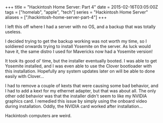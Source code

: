 +++
title = "Hackintosh Home Server: Part 4"
date = 2015-02-16T03:05:00Z
tags = ["homelab", "apple", "tech"]
series = "Hackintosh Home Server"
aliases = ["/hackintosh-home-server-part-4"]
+++

I left this off where I had a server with no OS, and a backup that was totally useless.

I decided trying to get the backup working was not worth my time, so I soldiered onwards trying to install Yosemite on the server. As luck would have it, the same distro I used for Mavericks now had a Yosemite version!

It took its good ol' time, but the installer eventually booted. I was able to get Yosemite installed, and I was even able to use the Clover bootloader with this installation. Hopefully any system updates later on will be able to done easily with Clover...

I had to remove a couple of kexts that were causing some bad behavior, and I had to add a kext for my ethernet adapter, but that was about all. The only other odd behavior was that the installer didn't seem to like my NVIDIA graphics card. I remedied this issue by simply using the onboard video during installation. Oddly, the NVIDIA card worked after installation...

Hackintosh computers are weird.
